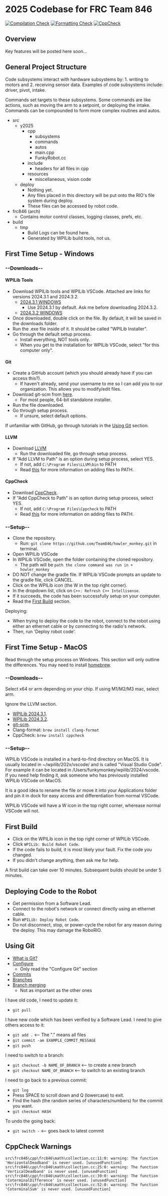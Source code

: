 # 2025 Codebase for FRC Team 846

[![Compilation Check](https://github.com/Team846/monkey_menace/actions/workflows/compilation_check.yaml/badge.svg)](https://github.com/Team846/monkey_menace/actions/workflows/compilation_check.yaml)
[![Formatting Check](https://github.com/Team846/monkey_menace/actions/workflows/formatting_check.yaml/badge.svg)](https://github.com/Team846/monkey_menace/actions/workflows/formatting_check.yaml)
[![CppCheck](https://github.com/Team846/monkey_menace/actions/workflows/cpp_check.yaml/badge.svg)](https://github.com/Team846/monkey_menace/actions/workflows/cpp_check.yaml)

## Overview

Key features will be posted here soon...

## General Project Structure

Code subsystems interact with hardware subsystems by: 1. writing to motors and 2. receiving sensor data. Examples of code subsystems include: driver, pivot, intake.

Commands set targets to these subsystems. Some commands are like actions, such as moving the arm to a setpoint, or deploying the intake. Commands can be compounded to form more complex routines and autos.

- src
  - y2025
    - cpp
      - subsystems
      - commands
      - autos
      - main.cpp
      - FunkyRobot.cc
    - include
      - headers for all files in cpp
    - resources
      - miscellaneous, vision code
  - deploy
    - Nothing yet.
    - Any files placed in this directory will be put onto the RIO's file system during deploy.
    - These files can be accessed by robot code.
- frc846 (arch)
  - Contains motor control classes, logging classes, prefs, etc.
- build
  - tmp
    - Build Logs can be found here.
    - Generated by WPILib build tools, not us.

## First Time Setup - Windows

### --Downloads--

#### WPILib Tools

- Download WPILib tools and WPILib VSCode. Attached are links for versions 2024.3.1 and 2024.3.2.
  - [2024.3.1 WINDOWS](https://packages.wpilib.workers.dev/installer/v2024.3.1/Win64/WPILib_Windows-2024.3.1.iso)
    - Use 2024.3.1 by default. Ask me before downloading 2024.3.2.
  - [2024.3.2 WINDOWS](https://packages.wpilib.workers.dev/installer/v2024.3.2/Win64/WPILib_Windows-2024.3.2.iso)
- Once downloaded, double click on the file. By default, it will be saved in the downloads folder.
- Run the .exe file inside of it. It should be called "WPILib Installer".
- Go through the default setup process.
  - Install everything, NOT tools only.
  - When you get to the installation for WPILib VSCode, select "for this computer only".

#### Git

- Create a GitHub account (which you should already have if you can access this?).
  - If haven't already, send your username to me so I can add you to our organization. This allows you to modify/edit files.
- Download git-scm from [here](https://git-scm.com/download/win).
  - For most people, 64-bit standalone installer.
- Run the file downloaded.
- Go through setup process.
  - If unsure, select default options.

If unfamiliar with GitHub, go through tutorials in the [Using Git](#using-git) section.

#### LLVM

- Download [LLVM](https://github.com/llvm/llvm-project/releases/download/llvmorg-18.1.8/LLVM-18.1.8-win64.exe)
  - Run the downloaded file, go through setup process.
- If "Add LLVM to Path" is an option during setup process, select YES.
  - If not, add `C:\Program Files\LLVM\bin` to PATH
  - Read [this](https://stackoverflow.com/questions/44272416/how-to-add-a-folder-to-path-environment-variable-in-windows-10-with-screensho) for more information on adding files to PATH.

#### CppCheck

- Download [CppCheck](https://sourceforge.net/projects/cppcheck/files/1.86/cppcheck-1.86-x64-Setup.msi/download).
- If "Add CppCheck to Path" is an option during setup process, select YES.
  - If not, add `C:\Program Files\Cppcheck` to PATH
  - Read [this](https://stackoverflow.com/questions/44272416/how-to-add-a-folder-to-path-environment-variable-in-windows-10-with-screensho) for more information on adding files to PATH.

### --Setup--

- Clone the repository.
  - Run: `git clone https://github.com/Team846/howler_monkey.git` in terminal.
- Open WPILib VSCode
- In WPILib VSCode, open the folder containing the cloned repository.
  - The path will be `path the clone command was run in + howler_monkey`
- DO NOT change the gradle file. If WPILib VSCode prompts an update to the gradle file, click CANCEL.
- Click on the WPILib icon (the W in the top right corner).
- In the dropdown list, click on `C++: Refresh C++ Intellisense`.
- If it succeeds, the code has been successfully setup on your computer.
- Read the [First Build](#first-build) section.

Deploying:

- When trying to deploy the code to the robot, connect to the robot using either an ethernet cable or by connecting to the radio's network.
- Then, run 'Deploy robot code'.

## First Time Setup - MacOS

Read through the setup process on Windows. This section will only outline the differences. You may need to install [homebrew](https://brew.sh/).

### --Downloads--

Select x64 or arm depending on your chip. If using M1/M2/M3 mac, select arm.

Ignore the LLVM section.

- [WPILib 2024.3.1](https://github.com/wpilibsuite/allwpilib/releases/tag/v2024.3.1).
- [WPILib 2024.3.2](https://github.com/wpilibsuite/allwpilib/releases/tag/v2024.3.2).
- [git-scm](https://git-scm.com/download/mac).
- Clang-format: `brew install clang-format`
- CppCheck: `brew install cppcheck`

### --Setup--

WPILib VSCode is installed in a hard-to-find directory on MacOS. It is usually located in ~/wpilib/202x/vscode/ and is called "Visual Studio Code". For example it can be located in /Users/funkymonkey/wpilib/2024/vscode. If you need help finding it, ask someone who has previously installed WPILib VSCode on MacOS.

It is a good idea to rename the file or move it into your Applications folder and pin it in dock for easy access and differentiation from normal VSCode.

WPILib VSCode will have a W icon in the top right corner, wherease normal VSCode will not.

## First Build

- Click on the WPILib icon in the top right corner of WPILib VSCode.
- Click `WPILib: Build Robot Code`.
- If the code fails to build, it is most likely your fault. Fix the code you changed.
- If you didn't change anything, then ask me for help.

A first build can take over 10 minutes. Subsequent builds should be under 5 minutes.

## Deploying Code to the Robot

- Get permission from a Software Lead.
- Connect to the robot's network or connect directly using an ethernet cable.
- Run `WPILib: Deploy Robot Code`.
- Do not disconnect, stop, or power-cycle the robot for any reason during the deploy. This may damage the RoboRIO.

## Using Git

- [What is Git?](https://www.w3schools.com/git/git_intro.asp?remote=github)
- [Configure](https://www.w3schools.com/git/git_getstarted.asp?remote=github)
  - Only read the "Configure Git" section
- [Commits](https://www.w3schools.com/git/git_commit.asp?remote=github)
- [Branches](https://www.w3schools.com/git/git_branch.asp?remote=github)
- [Branch merging](https://www.w3schools.com/git/git_branch_merge.asp?remote=github)
  - Not as important as the other ones

I have old code, I need to update it:

- `git pull`

I have new code which has been verified by a Software Lead. I need to give others access to it:

- `git add .` <-- The "." means all files
- `git commit -am EXAMPLE_COMMIT_MESSAGE`
- `git push`

I need to switch to a branch:

- `git checkout -b NAME_OF_BRANCH` <-- to create a new branch
- `git checkout NAME_OF_BRANCH` <-- to switch to an existing branch

I need to go back to a previous commit:

- `git log`
- Press SPACE to scroll down and Q (lowercase) to exit.
- Find the hash (the random series of characters/numbers) for the commit you want.
- `git checkout HASH`

To undo the going back:

- `git switch -` <-- goes back to latest commit

## CppCheck Warnings
```
src\frc846\cpp\frc846\math\collection.cc:11:0: warning: The function 'HorizontalDeadband' is never used. [unusedFunction]
src\frc846\cpp\frc846\math\collection.cc:25:0: warning: The function 'VerticalDeadband' is never used. [unusedFunction]
src\frc846\cpp\frc846\math\collection.cc:39:0: warning: The function 'CoterminalDifference' is never used. [unusedFunction]
src\frc846\cpp\frc846\math\collection.cc:52:0: warning: The function 'CoterminalSum' is never used. [unusedFunction]
```